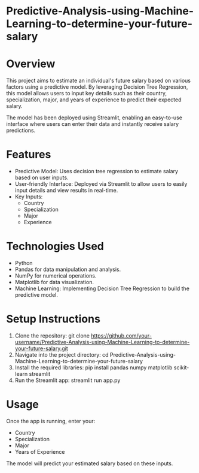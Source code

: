 # Predictive-Analysis-using-Machine-Learning-to-determine-your-future-salary
# Overview
This project aims to estimate an individual's future salary based on various factors using a predictive model. By leveraging Decision Tree Regression, this model allows users to input key details such as their country, specialization, major, and years of experience to predict their expected salary.

The model has been deployed using Streamlit, enabling an easy-to-use interface where users can enter their data and instantly receive salary predictions.

# Features
* Predictive Model: Uses decision tree regression to estimate salary based on user inputs.
* User-friendly Interface: Deployed via Streamlit to allow users to easily input details and view results in real-time.
* Key Inputs:
   * Country
   * Specialization
   * Major
   * Experience
# Technologies Used
* Python
* Pandas for data manipulation and analysis.
* NumPy for numerical operations.
* Matplotlib for data visualization.
* Machine Learning: Implementing Decision Tree Regression to build the predictive model.
# Setup Instructions
1) Clone the repository:
   git clone https://github.com/your-username/Predictive-Analysis-using-Machine-Learning-to-determine-your-future-salary.git
2) Navigate into the project directory:
   cd Predictive-Analysis-using-Machine-Learning-to-determine-your-future-salary
3) Install the required libraries:
   pip install pandas numpy matplotlib scikit-learn streamlit
4) Run the Streamlit app:
   streamlit run app.py
# Usage
Once the app is running, enter your:
* Country
* Specialization
* Major
* Years of Experience

The model will predict your estimated salary based on these inputs.
